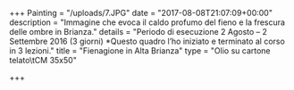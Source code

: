 +++
Painting = "/uploads/7.JPG"
date = "2017-08-08T21:07:09+00:00"
description = "Immagine che evoca il caldo profumo del fieno e la frescura delle ombre in Brianza."
details = "Periodo di esecuzione 2 Agosto – 2 Settembre 2016 (3 giorni) *Questo quadro l’ho iniziato e terminato al corso in 3 lezioni."
title = "Fienagione in Alta Brianza"
type = "Olio su cartone telato\tCM 35x50"

+++
